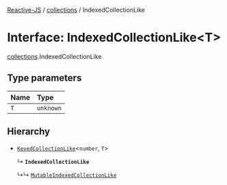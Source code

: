 [Reactive-JS](../README.md) / [collections](../modules/collections.md) / IndexedCollectionLike

# Interface: IndexedCollectionLike<T\>

[collections](../modules/collections.md).IndexedCollectionLike

## Type parameters

| Name | Type |
| :------ | :------ |
| `T` | `unknown` |

## Hierarchy

- [`KeyedCollectionLike`](collections.KeyedCollectionLike.md)<`number`, `T`\>

  ↳ **`IndexedCollectionLike`**

  ↳↳ [`MutableIndexedCollectionLike`](collections.MutableIndexedCollectionLike.md)
